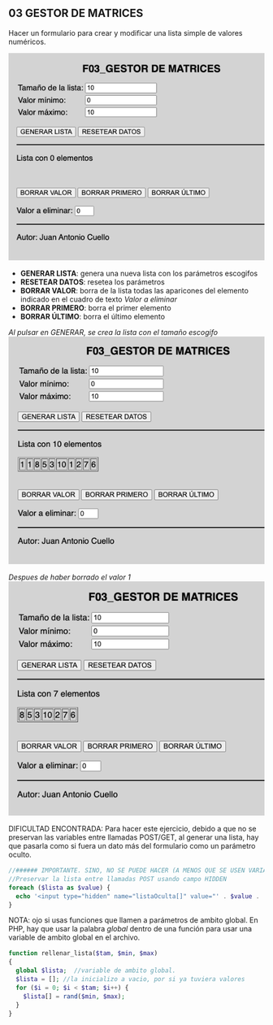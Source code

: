 ## 03 GESTOR DE MATRICES

Hacer un formulario para crear y modificar una lista simple de valores numéricos. 



![](../img/f3_1.png)

- **GENERAR LISTA**: genera una nueva lista con los parámetros escogifos
- **RESETEAR DATOS**: resetea los parámetros
- **BORRAR VALOR**: borra de la lista todas las aparicones del elemento indicado en el cuadro de texto _Valor a eliminar_
- **BORRAR PRIMERO**: borra el primer elemento
- **BORRAR ÚLTIMO**: borra el último elemento



_Al pulsar en GENERAR, se crea la lista con el tamaño escogifo_
![](../img/f3_2.png)

_Despues de haber borrado el valor 1_
![](../img/f3_3.png)


DIFICULTAD ENCONTRADA: Para hacer este ejercicio, debido a que no se preservan las variables entre llamadas POST/GET, al generar una lista, hay que pasarla como si fuera un dato más del formulario como un parámetro oculto.

```php
//###### IMPORTANTE. SINO, NO SE PUEDE HACER (A MENOS QUE SE USEN VARIABLES DE SESION)
//Preservar la lista entre llamadas POST usando campo HIDDEN
foreach ($lista as $value) {
  echo '<input type="hidden" name="listaOculta[]" value="' . $value . '">';
}

```

NOTA: ojo si usas funciones que llamen a parámetros de ambito global. En PHP, hay que usar la palabra _global_ dentro de una función para usar una variable de ambito global en el archivo.


```PHP
function rellenar_lista($tam, $min, $max)
{
  global $lista;  //variable de ambito global.
  $lista = []; //la inicializo a vacio, por si ya tuviera valores
  for ($i = 0; $i < $tam; $i++) {
    $lista[] = rand($min, $max);
  }
}

```